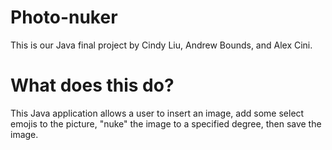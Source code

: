 # Photo-nuker
This is our Java final project by Cindy Liu, Andrew Bounds, and Alex Cini. 

# What does this do?
This Java application allows a user to insert an image, add some select emojis to the picture, "nuke" the image to a specified degree, then save the image.

